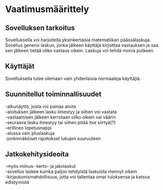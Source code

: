 # Vaatimusmäärittely
## Sovelluksen tarkoitus
Sovelluksella voi harjoitella yksinkertaisia matematiikan päässälaskuja. Sovellus generoi laskun, jonka jälkeen käyttäjä kirjoittaa vastauksen ja saa sen jälkeen tietää oliko vastaus oikein. Laskuja voi tehdä monia putkeen.  

## Käyttäjät
Sovelluksella tulee olemaan vain yhdenlaisia normaaleja käyttäjiä.  

## Suunnitellut toiminnallisuudet
-alkunäyttö, josta voi painaa aloita  
-aloituksen jälkeen lasku ilmestyy ja siihen voi vastata  
-vastaamisen jälkeen kerrotaan oliko oikein vai väärin  
-seuraava lasku ilmestyy tai siihen pitää itse siirtyä(?)  
-erillinen lopetusnappi  
-alussa vain pluslaskuja  
-jonkinnäköiset rajoitukset lukujen suuruuteen  

## Jatkokehitysideoita
-myös miinus- kerto- ja jakolaskut  
-sovellus laskee kuinka paljon tehdyistä laskuista mennyt oikein  
-kirjautumismahdollisuus, jotta voi tallentaa omat tuloksensa ja katsoa edistymistä  



